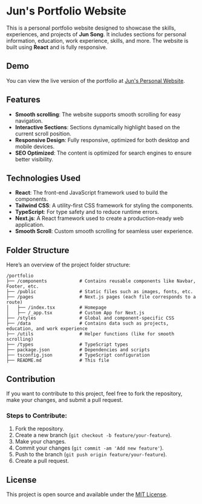 # Jun's Portfolio Website

This is a personal portfolio website designed to showcase the skills, experiences, and projects of **Jun Song**. It includes sections for personal information, education, work experience, skills, and more. The website is built using **React** and is fully responsive.

## Demo

You can view the live version of the portfolio at [Jun's Personal Website](https://junswebsite.vercel.app/).

## Features

- **Smooth scrolling**: The website supports smooth scrolling for easy navigation.
- **Interactive Sections**: Sections dynamically highlight based on the current scroll position.
- **Responsive Design**: Fully responsive, optimized for both desktop and mobile devices.
- **SEO Optimized**: The content is optimized for search engines to ensure better visibility.

## Technologies Used

- **React**: The front-end JavaScript framework used to build the components.
- **Tailwind CSS**: A utility-first CSS framework for styling the components.
- **TypeScript**: For type safety and to reduce runtime errors.
- **Next.js**: A React framework used to create a production-ready web application.
- **Smooth Scroll**: Custom smooth scrolling for seamless user experience.

## Folder Structure

Here’s an overview of the project folder structure:

```
/portfolio
├── /components            # Contains reusable components like Navbar, Footer, etc.
├── /public                # Static files such as images, fonts, etc.
├── /pages                 # Next.js pages (each file corresponds to a route)
│   ├── /index.tsx         # Homepage
│   ├── /_app.tsx          # Custom App for Next.js
├── /styles                # Global and component-specific CSS
├── /data                  # Contains data such as projects, education, and work experience
├── /utils                 # Helper functions (like for smooth scrolling)
├── /types                 # TypeScript types
├── package.json           # Dependencies and scripts
├── tsconfig.json          # TypeScript configuration
├── README.md              # This file
```

## Contribution

If you want to contribute to this project, feel free to fork the repository, make your changes, and submit a pull request.

### Steps to Contribute:

1. Fork the repository.
2. Create a new branch (`git checkout -b feature/your-feature`).
3. Make your changes.
4. Commit your changes (`git commit -am 'Add new feature'`).
5. Push to the branch (`git push origin feature/your-feature`).
6. Create a pull request.

## License

This project is open source and available under the [MIT License](LICENSE).
